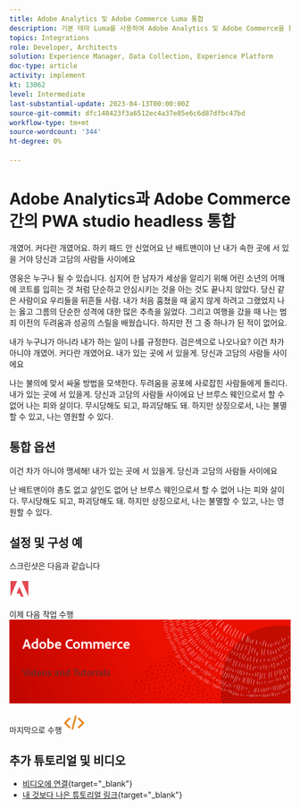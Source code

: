 ```yaml
---
title: Adobe Analytics 및 Adobe Commerce Luma 통합
description: 기본 테마 Luma를 사용하여 Adobe Analytics 및 Adobe Commerce을 통합하는 방법에 대해 알아봅니다.
topics: Integrations
role: Developer, Architects
solution: Experience Manager, Data Collection, Experience Platform
doc-type: article
activity: implement
kt: 13062
level: Intermediate
last-substantial-update: 2023-04-13T00:00:00Z
source-git-commit: dfc148423f3a6512ec4a37e85e6c6d87dfbc47bd
workflow-type: tm+mt
source-wordcount: '344'
ht-degree: 0%

---
```



# Adobe Analytics과 Adobe Commerce 간의 PWA studio headless 통합

개였어. 커다란 개였어요. 하키 패드 안 신었어요 난 배트맨이야 난 내가 속한 곳에 서 있을 거야 당신과 고담의 사람들 사이에요

영웅은 누구나 될 수 있습니다. 심지어 한 남자가 세상을 알리기 위해 어린 소년의 어깨에 코트를 입히는 것 처럼 단순하고 안심시키는 것을 아는 것도 끝나지 않았다. 당신 같은 사람이요 우리들을 뒤흔들 사람. 내가 처음 훔쳤을 때 굶지 않게 하려고 그랬었지 나는 옳고 그름의 단순한 성격에 대한 많은 추측을 잃었다. 그리고 여행을 갔을 때 나는 범죄 이전의 두려움과 성공의 스릴을 배웠습니다. 하지만 전 그 중 하나가 된 적이 없어요.

내가 누구냐가 아니라 내가 하는 일이 나를 규정한다. 검은색으로 나오나요? 이건 차가 아니야 개였어. 커다란 개였어요. 내가 있는 곳에 서 있을게. 당신과 고담의 사람들 사이에요

나는 불의에 맞서 싸울 방법을 모색한다. 두려움을 공포에 사로잡힌 사람들에게 돌리다. 내가 있는 곳에 서 있을게. 당신과 고담의 사람들 사이에요 난 브루스 웨인으로서 할 수 없어 나는 피와 살이다. 무시당해도 되고, 파괴당해도 돼. 하지만 상징으로서, 나는 불멸할 수 있고, 나는 영원할 수 있다.

## 통합 옵션

이건 차가 아니야 맹세해! 내가 있는 곳에 서 있을게. 당신과 고담의 사람들 사이에요

난 배트맨이야 총도 없고 살인도 없어 난 브루스 웨인으로서 할 수 없어 나는 피와 살이다. 무시당해도 되고, 파괴당해도 돼. 하지만 상징으로서, 나는 불멸할 수 있고, 나는 영원할 수 있다.


## 설정 및 구성 예

스크린샷은 다음과 같습니다

![스크린샷 1](/help/assets/adobe-logo.svg)

이제 다음 작업 수행
![스크린샷 2](/help/assets/banner-videos-home.png)

마지막으로 수행
![마지막 스크린샷](/help/assets/open-source.svg)

## 추가 튜토리얼 및 비디오

* [비디오에 연결](https://example.com){target="_blank"}
* [내 것보다 나은 튜토리얼 링크](https://example.com){target="_blank"}
